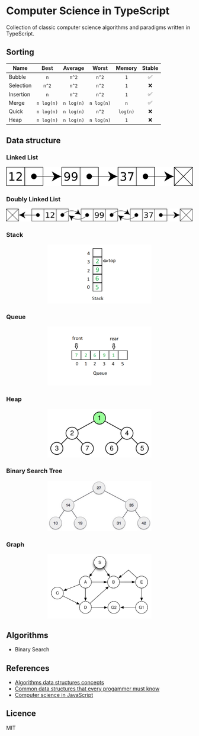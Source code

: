 # Computer Science in TypeScript

Collection of classic computer science algorithms and paradigms written in TypeScript.

## Sorting

| Name      |    Best    |  Average   |   Worst    |  Memory  |       Stable       |
| --------- | :--------: | :--------: | :--------: | :------: | :----------------: |
| Bubble    |    `n`     |   `n^2`    |   `n^2`    |   `1`    | :white_check_mark: |
| Selection |   `n^2`    |   `n^2`    |   `n^2`    |   `1`    |        :x:         |
| Insertion |    `n`     |   `n^2`    |   `n^2`    |   `1`    | :white_check_mark: |
| Merge     | `n log(n)` | `n log(n)` | `n log(n)` |   `n`    | :white_check_mark: |
| Quick     | `n log(n)` | `n log(n)` |   `n^2`    | `log(n)` |        :x:         |
| Heap      | `n log(n)` | `n log(n)` | `n log(n)` |   `1`    |        :x:         |

## Data structure

### Linked List
<p align="center">
  <img src="docs/linked-list.svg" />
</p>

### Doubly Linked List
<p align="center">
  <img src="docs/doubly-linked-list.svg" />
</p>

### Stack
<p align="center">
  <img width="280px" src="docs/stack.png" />
</p>

### Queue
<p align="center">
  <img width="280px" src="docs/queue.png" />
</p>

### Heap
<p align="center">
  <img width="280px" src="docs/heap.svg" />
</p>

### Binary Search Tree
<p align="center">
  <img width="280px" src="docs/binary-search-tree.jpg" />
</p>

### Graph
<p align="center">
  <img width="280px" src="docs/graph.svg" />
</p>

## Algorithms

-   Binary Search

## References

-   [Algorithms data structures concepts](https://medium.com/@codingfreak/top-algorithms-data-structures-concepts-every-computer-science-student-should-know-e0549c67b4ac)
-   [Common data structures that every progammer must know](https://towardsdatascience.com/8-common-data-structures-every-programmer-must-know-171acf6a1a42)
-   [Computer science in JavaScript](https://github.com/humanwhocodes/computer-science-in-javascript)

## Licence

MIT
